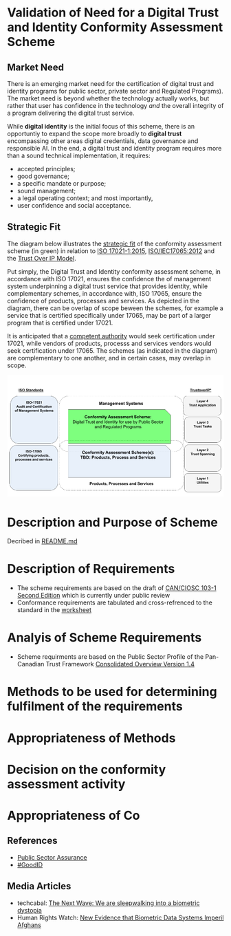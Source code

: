 # Validation of Need for a Digital Trust and Identity Conformity Assessment Scheme

## Market Need

There is an emerging market need for the certification of digital trust and identity programs for public sector, private sector and Regulated Programs). The market need is beyond whether the technology actually works, but rather that user has confidence in the technology *and* the overall integrity of a program delivering the digital trust service. 

While **digital identity** is the initial focus of this scheme, there is an opportuntiy to expand the scope more broadly to **digital trust** encompassing other areas digital credentials, data governance and responsible AI.
In the end, a digital trust and identity program requires more than a sound technical implementation, it requires: 
* accepted principles;
* good governance; 
* a specific mandate or purpose;
* sound management; 
* a legal operating context; and most importantly,
* user confidence and social acceptance.

## Strategic Fit
The diagram below illustrates the [strategic fit](https://www.bstrategyinsights.com/strategic-fit/) of the conformity assessment scheme (in green) in relation to [ISO 17021-1:2015](https://www.iso.org/standard/61651.html), [ISO/IEC17065:2012](https://www.iso.org/standard/46568.html) and the [Trust Over IP Model](https://trustoverip.org/toip-model/). 

Put simply, the Digital Trust and Identity conformity assessment scheme, in accordance with ISO 17021, ensures the confidence the of management system underpinning a digital trust service that provides identity, while complementary schemes, in accordance with, ISO 17065, ensure the confidence of products, processes and services. As depicted in the diagram, there can be overlap of scope beween the schemes, for example a service that is certified specifically under 17065, may be part of a larger program that is certified under 17021. 

It is anticipated that a [competent authority](https://en.wikipedia.org/wiki/Competent_authority) would seek certification under 17021, while vendors of products, processs and services vendors would seek certification under 17065. The schemes (as indicated in the diagram) are complementary to one another, and in certain cases, may overlap in scope.

![image](../scheme/images/standard-schemes-layers.png)


# Description and Purpose of Scheme

Decribed in [README.md](../README.md)

# Description of Requirements

* The scheme requirements are based on the draft of [CAN/CIOSC 103-1 Second Edition](../docs/DRAFT-CAN-CIOSC-103-1-20XX_D1_EN.pdf) which is currently under public review
* Conformance requirements are tabulated and cross-refrenced to the standard in the [worksheet](./tools/Conformity-Assessment-Workbook.xlsx)



# Analyis of Scheme Requirements

* Scheme requirments are based on the Public Sector Profile of the Pan-Canadian Trust Framework [Consolidated Overview Version 1.4](https://github.com/canada-ca/PCTF-CCP/blob/master/Version1_4/PSP-PCTF-V-1.4-Consolidated-Overview-EN-2021-12-16.pdf)

# Methods to be used for determining fulfilment of the requirements

# Appropriateness of Methods

# Decision on the conformity assessment activity

# Appropriateness of Co



## References
* [Public Sector Assurance](https://publicsectorassurance.org/)
* [#GoodID](https://cyber.harvard.edu/story/2021-11/incorporating-good-id)

## Media Articles
* techcabal: [The Next Wave: We are sleepwalking into a biometric dystopia](https://techcabal.com/2022/08/15/africas-biometric-dsytopia/)
* Human Rights Watch: [New Evidence that Biometric Data Systems Imperil Afghans](https://www.hrw.org/news/2022/03/30/new-evidence-biometric-data-systems-imperil-afghans)